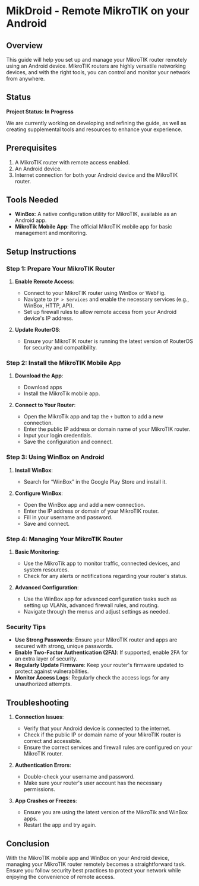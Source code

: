 # MikDroid - Remote MikroTIK on your Android

## Overview

This guide will help you set up and manage your MikroTIK router remotely using an Android device. MikroTIK routers are highly versatile networking devices, and with the right tools, you can control and monitor your network from anywhere.

## Status

**Project Status: In Progress**

We are currently working on developing and refining the guide, as well as creating supplemental tools and resources to enhance your experience.

## Prerequisites

1. A MikroTIK router with remote access enabled.
2. An Android device.
3. Internet connection for both your Android device and the MikroTIK router.

## Tools Needed

- **WinBox**: A native configuration utility for MikroTIK, available as an Android app.
- **MikroTik Mobile App**: The official MikroTIK mobile app for basic management and monitoring.

## Setup Instructions

### Step 1: Prepare Your MikroTIK Router

1. **Enable Remote Access**:
   - Connect to your MikroTIK router using WinBox or WebFig.
   - Navigate to `IP > Services` and enable the necessary services (e.g., WinBox, HTTP, API).
   - Set up firewall rules to allow remote access from your Android device's IP address.

2. **Update RouterOS**:
   - Ensure your MikroTIK router is running the latest version of RouterOS for security and compatibility.

### Step 2: Install the MikroTIK Mobile App

1. **Download the App**:
   - Download apps
   - Install the MikroTik mobile app.

2. **Connect to Your Router**:
   - Open the MikroTik app and tap the `+` button to add a new connection.
   - Enter the public IP address or domain name of your MikroTIK router.
   - Input your login credentials.
   - Save the configuration and connect.

### Step 3: Using WinBox on Android

1. **Install WinBox**:
   - Search for “WinBox” in the Google Play Store and install it.
   
2. **Configure WinBox**:
   - Open the WinBox app and add a new connection.
   - Enter the IP address or domain of your MikroTIK router.
   - Fill in your username and password.
   - Save and connect.

### Step 4: Managing Your MikroTIK Router

1. **Basic Monitoring**:
   - Use the MikroTik app to monitor traffic, connected devices, and system resources.
   - Check for any alerts or notifications regarding your router's status.

2. **Advanced Configuration**:
   - Use the WinBox app for advanced configuration tasks such as setting up VLANs, advanced firewall rules, and routing.
   - Navigate through the menus and adjust settings as needed.

### Security Tips

- **Use Strong Passwords**: Ensure your MikroTIK router and apps are secured with strong, unique passwords.
- **Enable Two-Factor Authentication (2FA)**: If supported, enable 2FA for an extra layer of security.
- **Regularly Update Firmware**: Keep your router's firmware updated to protect against vulnerabilities.
- **Monitor Access Logs**: Regularly check the access logs for any unauthorized attempts.

## Troubleshooting

1. **Connection Issues**:
   - Verify that your Android device is connected to the internet.
   - Check if the public IP or domain name of your MikroTIK router is correct and accessible.
   - Ensure the correct services and firewall rules are configured on your MikroTIK router.

2. **Authentication Errors**:
   - Double-check your username and password.
   - Make sure your router's user account has the necessary permissions.

3. **App Crashes or Freezes**:
   - Ensure you are using the latest version of the MikroTik and WinBox apps.
   - Restart the app and try again.

## Conclusion

With the MikroTIK mobile app and WinBox on your Android device, managing your MikroTIK router remotely becomes a straightforward task. Ensure you follow security best practices to protect your network while enjoying the convenience of remote access.

